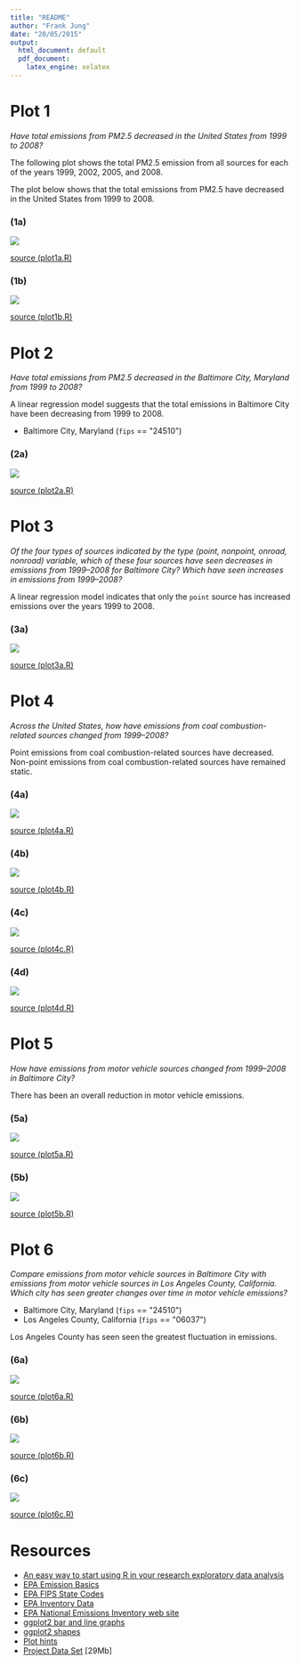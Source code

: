 ```yaml
---
title: "README"
author: "Frank Jung"
date: "20/05/2015"
output:
  html_document: default
  pdf_document:
    latex_engine: xelatex
---
```


Plot 1
======

*Have total emissions from PM2.5 decreased in the United States from 1999 to
2008?*

The following plot shows the total PM2.5 emission from all sources for each of
the years 1999, 2002, 2005, and 2008.

The plot below shows that the total emissions from PM2.5 have decreased in the
United States from 1999 to 2008.

### (1a)
![](plot1a.png)

[source (plot1a.R)](plot1a.R)

### (1b)
![](plot1b.png)

[source (plot1b.R)](plot1b.R)

Plot 2
======

*Have total emissions from PM2.5 decreased in the Baltimore City,
Maryland from 1999 to 2008?*

A linear regression model suggests that the total emissions in Baltimore City
have been decreasing from 1999 to 2008.

* Baltimore City, Maryland (`fips` == "24510")

### (2a)
![](plot2a.png)

[source (plot2a.R)](plot2a.R)

Plot 3
======

*Of the four types of sources indicated by the type (point, nonpoint, onroad,
nonroad) variable, which of these four sources have seen decreases in emissions
from 1999–2008 for Baltimore City? Which have seen increases in emissions from
1999–2008?*

A linear regression model indicates that only the `point` source has
increased emissions over the years 1999 to 2008.

### (3a)
![](plot3a.png)

[source (plot3a.R)](plot3a.R)

Plot 4
======

*Across the United States, how have emissions from coal combustion-related
sources changed from 1999–2008?*

Point emissions from coal combustion-related sources have decreased. Non-point
emissions from coal combustion-related sources have remained static.

### (4a)
![](plot4a.png)

[source (plot4a.R)](plot4a.R)

### (4b)
![](plot4b.png)

[source (plot4b.R)](plot4b.R)

### (4c)
![](plot4c.png)

[source (plot4c.R)](plot4c.R)

### (4d)
![](plot4d.png)

[source (plot4d.R)](plot4d.R)

Plot 5
======

*How have emissions from motor vehicle sources changed from 1999–2008 in
Baltimore City?*

There has been an overall reduction in motor vehicle emissions.

### (5a)
![](plot5a.png)

[source (plot5a.R)](plot5a.R)

### (5b)
![](plot5b.png)

[source (plot5b.R)](plot5b.R)

Plot 6
======

*Compare emissions from motor vehicle sources in Baltimore City with emissions
from motor vehicle sources in Los Angeles County, California. Which city has
seen greater changes over time in motor vehicle emissions?*

* Baltimore City, Maryland (`fips` == "24510")
* Los Angeles County, California (`fips` == "06037")

Los Angeles County has seen seen the greatest fluctuation in emissions.

### (6a)
![](plot6a.png)

[source (plot6a.R)](plot6a.R)

### (6b)
![](plot6b.png)

[source (plot6b.R)](plot6b.R)

### (6c)
![](plot6c.png)

[source (plot6c.R)](plot6c.R)

Resources
=========

* [An easy way to start using R in your research exploratory data analysis](http://bitesizebio.com/19666/an-easy-way-to-start-using-r-in-your-research-exploratory-data-analysis/)
* [EPA Emission Basics](http://www.epa.gov/air/emissions/basic.htm)
* [EPA FIPS State Codes](http://www.epa.gov/envirofw/html/codes/state.html)
* [EPA Inventory Data](http://www.epa.gov/ttn/chief/net/2002inventory.html#inventorydata)
* [EPA National Emissions Inventory web site](http://www.epa.gov/ttn/chief/eiinformation.html)
* [ggplot2 bar and line graphs](http://www.cookbook-r.com/Graphs/Bar_and_line_graphs_(ggplot2)/)
* [ggplot2 shapes](http://sape.inf.usi.ch/quick-reference/ggplot2/shape)
* [Plot hints](https://www.stat.auckland.ac.nz/~paul/RGraphics/chapter3.html)
* [Project Data Set](https://d396qusza40orc.cloudfront.net/exdata%2Fdata%2FNEI_data.zip) [29Mb]
